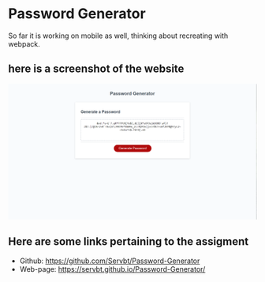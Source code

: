 # Password Generator

So far it is working on mobile as well, thinking about recreating with webpack.

## here is a screenshot of the website

![the website.](./assets/Capture.PNG)


## Here are some links pertaining to the assigment

* Github: https://github.com/Servbt/Password-Generator
* Web-page: https://servbt.github.io/Password-Generator/
